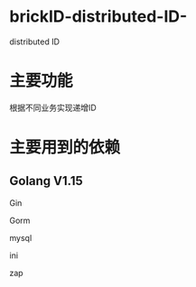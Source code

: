 # brickID-distributed-ID-
distributed ID

# 主要功能

根据不同业务实现递增ID


# 主要用到的依赖
## Golang V1.15

Gin 

Gorm

mysql

ini

zap
